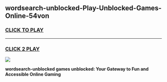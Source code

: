 
## wordsearch-unblocked-Play-Unblocked-Games-Online-54von
<h3>
<a href="https://premium76.site?title=wordsearch-unblocked&ref=25A">CLICK TO PLAY</a></h3>
<hr>

<h3>
<a href="https://premium76.site?title=wordsearch-unblocked&ref=25A">CLICK 2 PLAY</a>
  
</h3>

<a href="https://premium76.site?title=wordsearch-unblocked&ref=25A"><img src="https://clearcache.store/games.png"></a>


**wordsearch-unblocked games unblocked: Your Gateway to Fun and Accessible Online Gaming**
